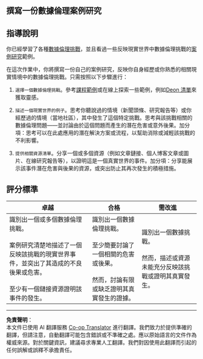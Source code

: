 <!--
CO_OP_TRANSLATOR_METADATA:
{
  "original_hash": "b588c0fc73014f52520c666efc3e0cc3",
  "translation_date": "2025-08-27T08:56:31+00:00",
  "source_file": "1-Introduction/02-ethics/assignment.md",
  "language_code": "mo"
}
-->
## 撰寫一份數據倫理案例研究

## 指導說明

你已經學習了各種[數據倫理挑戰](README.md#2-ethics-challenges)，並且看過一些反映現實世界中數據倫理挑戰的[案例研究](README.md#3-case-studies)範例。

在這次作業中，你將撰寫一份自己的案例研究，反映你自身經歷或你熟悉的相關現實情境中的數據倫理挑戰。只需按照以下步驟進行：

1. `選擇一個數據倫理挑戰`。參考[課程範例](README.md#2-ethics-challenges)或在線上探索一些範例，例如[Deon 清單](https://deon.drivendata.org/examples/)來獲取靈感。

2. `描述一個現實世界的例子`。思考你聽說過的情境（新聞頭條、研究報告等）或你經歷過的情境（當地社區），其中發生了這個特定挑戰。思考與該挑戰相關的數據倫理問題——並討論由於這個問題而產生的潛在危害或意外後果。加分項：思考可以在此處應用的潛在解決方案或流程，以幫助消除或減輕該挑戰的不利影響。

3. `提供相關資源清單`。分享一個或多個資源（例如文章鏈接、個人博客文章或圖片、在線研究報告等），以證明這是一個真實世界的事件。加分項：分享能展示該事件潛在危害與後果的資源，或突出防止其再次發生的積極措施。



## 評分標準

卓越 | 合格 | 需改進
--- | --- | -- |
識別出一個或多個數據倫理挑戰。<br/><br/>案例研究清楚地描述了一個反映該挑戰的現實世界事件，並突出了其造成的不良後果或危害。<br/><br/>至少有一個鏈接資源證明該事件的發生。 | 識別出一個數據倫理挑戰。<br/><br/>至少簡要討論了一個相關的危害或後果。<br/><br/>然而，討論有限或缺乏證明其真實發生的證據。 | 識別出一個數據挑戰。<br/><br/>然而，描述或資源未能充分反映該挑戰或證明其真實發生。 |

---

**免責聲明**：  
本文件已使用 AI 翻譯服務 [Co-op Translator](https://github.com/Azure/co-op-translator) 進行翻譯。我們致力於提供準確的翻譯，但請注意，自動翻譯可能包含錯誤或不準確之處。應以原始語言的文件作為權威來源。對於關鍵資訊，建議尋求專業人工翻譯。我們對因使用此翻譯而引起的任何誤解或誤釋不承擔責任。  